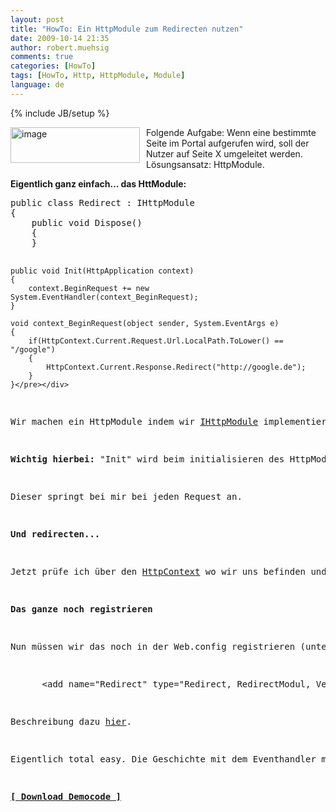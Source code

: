 ```yaml
---
layout: post
title: "HowTo: Ein HttpModule zum Redirecten nutzen"
date: 2009-10-14 21:35
author: robert.muehsig
comments: true
categories: [HowTo]
tags: [HowTo, Http, HttpModule, Module]
language: de
---
```

{% include JB/setup %}
<p><a href="{{BASE_PATH}}/assets/wp-images/image846.png"><img style="border-right: 0px; border-top: 0px; margin: 0px 10px 0px 0px; border-left: 0px; border-bottom: 0px" height="57" alt="image" src="{{BASE_PATH}}/assets/wp-images/image_thumb31.png" width="207" align="left" border="0"></a>Folgende Aufgabe: Wenn eine bestimmte Seite im Portal aufgerufen wird, soll der Nutzer auf Seite X umgeleitet werden. Lösungsansatz: HttpModule.</p><p><strong>Eigentlich ganz einfach... das HttModule:</strong></p> <div class="wlWriterSmartContent" id="scid:812469c5-0cb0-4c63-8c15-c81123a09de7:f57bd7c2-b126-437f-a3dd-875711052742" style="padding-right: 0px; display: inline; padding-left: 0px; float: none; padding-bottom: 0px; margin: 0px; padding-top: 0px"><pre name="code" class="c#">public class Redirect : IHttpModule
{
    public void Dispose()
    {
    }

    public void Init(HttpApplication context)
    {
        context.BeginRequest += new System.EventHandler(context_BeginRequest);
    }

    void context_BeginRequest(object sender, System.EventArgs e)
    {
        if(HttpContext.Current.Request.Url.LocalPath.ToLower() == "/google")
        {
            HttpContext.Current.Response.Redirect("http://google.de");
        }
    }</pre></div>
<p>Wir machen ein HttpModule indem wir <a href="http://msdn.microsoft.com/de-de/library/system.web.ihttpmodule.aspx">IHttpModule</a> implementieren. </p>
<p><strong>Wichtig hierbei:</strong> "Init" wird beim initialisieren des HttpModules aufgerufen, z.B. wenn beim Applikationsstart. Damit wir ständig bescheid wissen, auf welcher Seite der Nutzer ist, müssen wir ein <strong>Eventhandler</strong> definieren! </p>
<p>Dieser springt bei mir bei jeden Request an.</p>
<p><strong>Und redirecten...</strong></p>
<p>Jetzt prüfe ich über den <a href="http://msdn.microsoft.com/en-us/library/system.web.httpcontext.aspx">HttpContext</a> wo wir uns befinden und wenn wir in der Url z.B. "localhost/google" eingeben, werden wir zu Google weitergeleitet. </p>
<p><strong>Das ganze noch registrieren</strong></p>
<p>Nun müssen wir das noch in der Web.config registrieren (unter httpmodule), z.B. so:</p>
<div class="wlWriterSmartContent" id="scid:812469c5-0cb0-4c63-8c15-c81123a09de7:a41fd083-9795-4926-a2a9-1db1f70d016a" style="padding-right: 0px; display: inline; padding-left: 0px; float: none; padding-bottom: 0px; margin: 0px; padding-top: 0px"><pre name="code" class="c#">      &lt;add name="Redirect" type="Redirect, RedirectModul, Version=1.0.0.0, Culture=neutral"/&gt;
</pre></div>
<p>Beschreibung dazu <a href="{{BASE_PATH}}/2009/10/04/howto-full-qualified-type-name-klassentypnamen-richtig-schreiben/">hier</a>.</p>
<p>Eigentlich total easy. Die Geschichte mit dem Eventhandler muss man allerdings wissen ;)</p>
<p><strong><a href="{{BASE_PATH}}/assets/files/democode/redirectmodul/redirectmodul.zip">[ Download Democode ]</a></strong></p>
